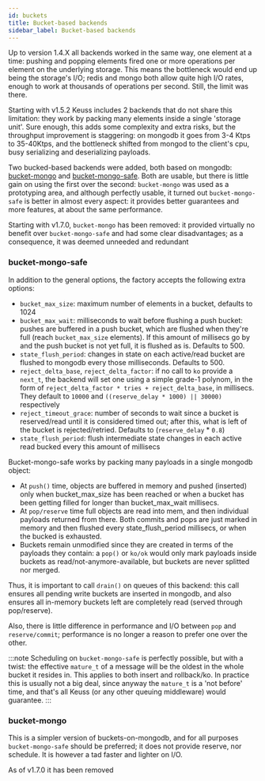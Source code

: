 ```yaml
---
id: buckets
title: Bucket-based backends
sidebar_label: Bucket-based backends
---
```


Up to version 1.4.X all backends worked in the same way, one element at a time: pushing and popping elements fired one or more operations per element on the underlying storage. This means the bottleneck would end up being the storage's I/O; redis and mongo both allow quite high I/O rates, enough to work at thousands of operations per second. Still, the limit was there.

Starting with v1.5.2 Keuss includes 2 backends that do not share this limitation: they work by packing many elements inside a single 'storage unit'. Sure enough, this adds some complexity and extra risks, but the throughput improvement is staggering: on mongodb it goes from 3-4 Ktps to 35-40Ktps, and the bottleneck shifted from mongod to the client's cpu, busy serializing and deserializing payloads.

Two bucked-based backends were added, both based on mongodb: [bucket-mongo](#bucket-mongo) and [bucket-mongo-safe](#bucket-mongo-safe). Both are usable, but there is little gain on using the first over the second: `bucket-mongo` was used as a prototyping area, and although perfectly usable, it turned out `bucket-mongo-safe` is better in almost every aspect: it provides better guarantees and more features, at about the same performance.

Starting with v1.7.0, `bucket-mongo` has been removed: it provided virtually no benefit over `bucket-mongo-safe` and had some clear disadvantages; as a consequence, it was deemed unneeded and redundant

### bucket-mongo-safe

In addition to the general options, the factory accepts the following extra options:

* `bucket_max_size`: maximum number of elements in a bucket, defaults to 1024
* `bucket_max_wait`: milliseconds to wait before flushing a push bucket: pushes are buffered in a push bucket, which are flushed when they're full (reach `bucket_max_size` elements). If this amount of millisecs go by and the push bucket is not yet full, it is flushed as is. Defaults to 500.
* `state_flush_period`: changes in state on each active/read bucket are flushed to mongodb every those milliseconds. Defaults to 500.
* `reject_delta_base`, `reject_delta_factor`: if no call to `ko` provide a `next_t`, the backend will set one using a simple grade-1 polynom, in the form of `reject_delta_factor * tries + reject_delta_base`, in millisecs. They default to `10000` and `((reserve_delay * 1000) || 30000)` respectively
* `reject_timeout_grace`: number of seconds to wait since a bucket is reserved/read until it is considered timed out; after this, what is left of the bucket is rejected/retried. Defaults to (`reserve_delay` * `0.8`)
* `state_flush_period`: flush intermediate state changes in each active read bucked every this amount of millisecs

Bucket-mongo-safe works by packing many payloads in a single mongodb object:

* At `push()` time, objects are buffered in memory and pushed (inserted) only when bucket_max_size has been reached or when a bucket has been getting filled for longer than bucket_max_wait millisecs.
* At `pop/reserve` time full objects are read into mem, and then individual payloads returned from there. Both commits and pops are just marked in memory and then flushed every state_flush_period millisecs, or when the bucked is exhausted.
* Buckets remain unmodified since they are created in terms of the payloads they contain: a `pop()` or `ko/ok` would only mark payloads inside buckets as read/not-anymore-available, but buckets are never splitted nor merged.

Thus, it is important to call `drain()` on queues of this backend: this call ensures all pending write buckets are inserted in mongodb, and also ensures all in-memory buckets left are completely read (served through pop/reserve).

Also, there is little difference in performance and I/O between `pop` and `reserve/commit`; performance is no longer a reason to prefer one over the other.

:::note
Scheduling on `bucket-mongo-safe` is perfectly possible, but with a twist: the effective `mature_t` of a message will be the oldest in the whole bucket it resides in. This applies to both insert and rollback/ko. In practice this is usually not a big deal, since anyway the `mature_t` is a 'not before' time, and that's all Keuss (or any other queuing middleware) would guarantee.
:::

### bucket-mongo

This is a simpler version of buckets-on-mongodb, and for all purposes `bucket-mongo-safe` should be preferred; it does not provide reserve, nor schedule. It is however a tad faster and lighter on I/O.

As of v1.7.0 it has been removed
